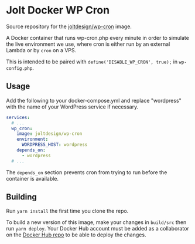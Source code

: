 # Jolt Docker WP Cron

Source repository for the [joltdesign/wp-cron](repo) image.

A Docker container that runs wp-cron.php every minute in order to simulate the live environment we use, where cron is either run by an external Lambda or by `cron` on a VPS.

This is intended to be paired with `define('DISABLE_WP_CRON', true);` in `wp-config.php`.

## Usage

Add the following to your docker-compose.yml and replace "wordpress" with the name of your WordPress service if necessary.

```yml
services:
  # ...
  wp_cron:
    image: joltdesign/wp-cron
    environment:
      WORDPRESS_HOST: wordpress
    depends_on:
      - wordpress
  # ...
```

The `depends_on` section prevents cron from trying to run before the container is available.

## Building

Run `yarn install` the first time you clone the repo.

To build a new version of this image, make your changes in `build/src` then run `yarn deploy`. Your Docker Hub account must be added as a collaborator on the [Docker Hub repo](repo) to be able to deploy the changes.

[repo]: https://hub.docker.com/r/joltdesign/wp-cron
